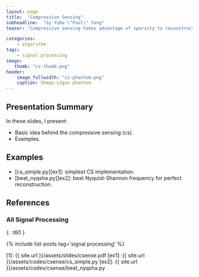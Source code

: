 ```yaml
---
layout: page
title:  "Compressive Sensing"
subheadline:  "by Yubo \"Paul\" Yang"
teaser: "Compressive sensing takes advantage of sparsity to reconstruct full signal from sparse samples in a way that is not limited by Nyquist-Shannon. It effectively performs compression at the time of sensing so that few detector/sensors are needed. It has many practical applications such as single-pixel camera, digital-to-analog conversion, and lattice dynamics in atomic simulations."

categories:
    - algorithm
tags:
    - signal processing
image:
   thumb: "cs-thumb.png"
header:
    image_fullwidth: "cs-phantom.png"
    caption: Shepp-Logan phantom
---
```

<!-- Page Content Starts Here -->

## Presentation Summary
In these slides, I present:

  * Basic idea behind the compressive sensing (cs).
  * Examples.

## Examples
  * [cs\_simple.py][ex1]: simplest CS implementation.
  * [beat\_nyqsha.py][ex2]: beat Nyquist-Shannon frequency for perfect reconstruction.

## References

### All Signal Processing
{: .t60 }

{% include list-posts tag='signal processing' %}

[1]:   {{ site.url }}/assets/slides/csense.pdf
[ex1]: {{ site.url }}/assets/codes/csense/cs_simple.py
[ex2]: {{ site.url }}/assets/codes/csense/beat_nyqsha.py
